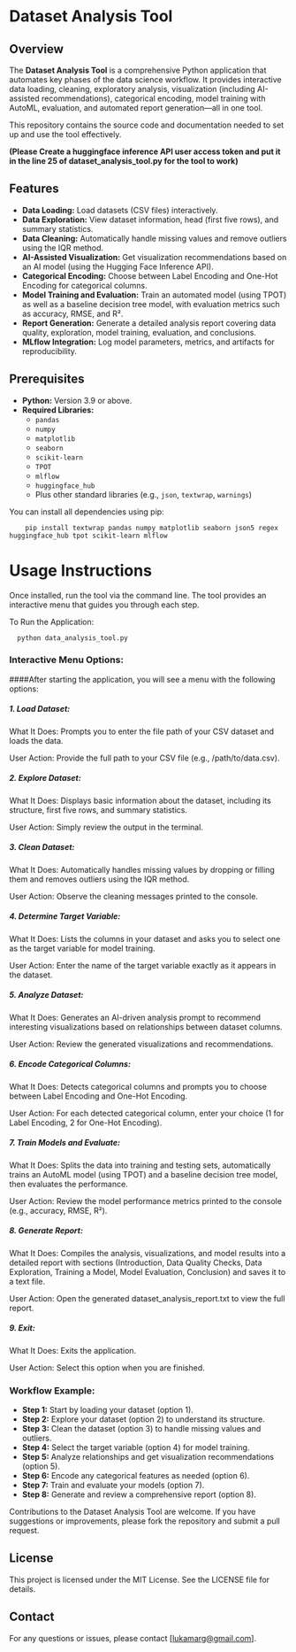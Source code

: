 # Dataset Analysis Tool

## Overview

The **Dataset Analysis Tool** is a comprehensive Python application that automates key phases of the data science workflow. It provides interactive data loading, cleaning, exploratory analysis, visualization (including AI-assisted recommendations), categorical encoding, model training with AutoML, evaluation, and automated report generation—all in one tool.

This repository contains the source code and documentation needed to set up and use the tool effectively.

**(Please Create a huggingface inference API user access token and put it in the line 25 of dataset_analysis_tool.py for the tool to work)**

## Features

- **Data Loading:** Load datasets (CSV files) interactively.
- **Data Exploration:** View dataset information, head (first five rows), and summary statistics.
- **Data Cleaning:** Automatically handle missing values and remove outliers using the IQR method.
- **AI-Assisted Visualization:** Get visualization recommendations based on an AI model (using the Hugging Face Inference API).
- **Categorical Encoding:** Choose between Label Encoding and One-Hot Encoding for categorical columns.
- **Model Training and Evaluation:** Train an automated model (using TPOT) as well as a baseline decision tree model, with evaluation metrics such as accuracy, RMSE, and R².
- **Report Generation:** Generate a detailed analysis report covering data quality, exploration, model training, evaluation, and conclusions.
- **MLflow Integration:** Log model parameters, metrics, and artifacts for reproducibility.

## Prerequisites

- **Python:** Version 3.9 or above.
- **Required Libraries:**  
  - `pandas`
  - `numpy`
  - `matplotlib`
  - `seaborn`
  - `scikit-learn`
  - `TPOT`
  - `mlflow`
  - `huggingface_hub`
  - Plus other standard libraries (e.g., `json`, `textwrap`, `warnings`)

You can install all dependencies using pip:

        pip install textwrap pandas numpy matplotlib seaborn json5 regex huggingface_hub tpot scikit-learn mlflow


# Usage Instructions

Once installed, run the tool via the command line. The tool provides an interactive menu that guides you through each step.

To Run the Application: 

      python data_analysis_tool.py

### Interactive Menu Options:

####After starting the application, you will see a menu with the following options:


  ##### 1. Load Dataset:
  
  What It Does: Prompts you to enter the file path of your CSV dataset and loads the data.
  
  User Action: Provide the full path to your CSV file (e.g., /path/to/data.csv).

  ##### 2. Explore Dataset:
  
  What It Does: Displays basic information about the dataset, including its structure, first five rows, and summary statistics.
  
  User Action: Simply review the output in the terminal.

  ##### 3. Clean Dataset:
  
  What It Does: Automatically handles missing values by dropping or filling them and removes outliers using the IQR method.
  
  User Action: Observe the cleaning messages printed to the console.

  ##### 4. Determine Target Variable:
  
  What It Does: Lists the columns in your dataset and asks you to select one as the target variable for model training.
  
  User Action: Enter the name of the target variable exactly as it appears in the dataset.

  ##### 5. Analyze Dataset:
  
  What It Does: Generates an AI-driven analysis prompt to recommend interesting visualizations based on relationships between dataset columns.
  
  User Action: Review the generated visualizations and recommendations.

  ##### 6. Encode Categorical Columns:
  
  What It Does: Detects categorical columns and prompts you to choose between Label Encoding and One-Hot Encoding.
  
  User Action: For each detected categorical column, enter your choice (1 for Label Encoding, 2 for One-Hot Encoding).

  ##### 7. Train Models and Evaluate:
  
  What It Does: Splits the data into training and testing sets, automatically trains an AutoML model (using TPOT) and a baseline decision tree model, then evaluates the performance.
  
  User Action: Review the model performance metrics printed to the console (e.g., accuracy, RMSE, R²).

  ##### 8. Generate Report:
  
  What It Does: Compiles the analysis, visualizations, and model results into a detailed report with sections (Introduction, Data Quality Checks, Data Exploration, Training a Model, Model Evaluation, Conclusion)
  and saves it to a text file.
  
  User Action: Open the generated dataset_analysis_report.txt to view the full report.

  ##### 9. Exit:
  
  What It Does: Exits the application.
  
  User Action: Select this option when you are finished.

  

### Workflow Example:

  - **Step 1:** Start by loading your dataset (option 1).
  - **Step 2:** Explore your dataset (option 2) to understand its structure.
  - **Step 3:** Clean the dataset (option 3) to handle missing values and outliers.
  - **Step 4:** Select the target variable (option 4) for model training.
  - **Step 5:** Analyze relationships and get visualization recommendations (option 5).
  - **Step 6:** Encode any categorical features as needed (option 6).
  - **Step 7:** Train and evaluate your models (option 7).
  - **Step 8:** Generate and review a comprehensive report (option 8).


Contributions to the Dataset Analysis Tool are welcome. If you have suggestions or improvements, please fork the repository and submit a pull request.

## License
This project is licensed under the MIT License. See the LICENSE file for details.

## Contact
For any questions or issues, please contact [lukamarg@gmail.com].


